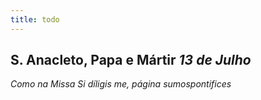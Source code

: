 ```yaml
---
title: todo
---
```

<h2 class="text-center">S. Anacleto, Papa e Mártir <em>13 de Julho</em></h2>

<em>Como na Missa Si díligis me, página sumospontifices</em>